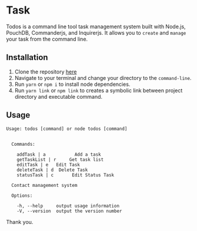 # Task
Todos is a command line tool task management system built with Node.js, PouchDB, Commanderjs, and Inquirerjs. It allows you to `create` and `manage` your task from the command line.

## Installation
1. Clone the repository [here](https://github.com/hryer/efishery-test)
2. Navigate to your terminal and change your directory to the `command-line`.
3. Run `yarn` or `npm i` to install node dependencies.
4. Run `yarn link` or `npm link` to creates a symbolic link between project directory and executable command.

## Usage
```
Usage: todos [command] or node todos [command]


  Commands:

    addTask | a           Add a task
    getTaskList | r     Get task list
    editTask | e   Edit Task
    deleteTask | d  Delete Task
    statusTask | c       Edit Status Task

  Contact management system

  Options:

    -h, --help     output usage information
    -V, --version  output the version number
```

Thank you.